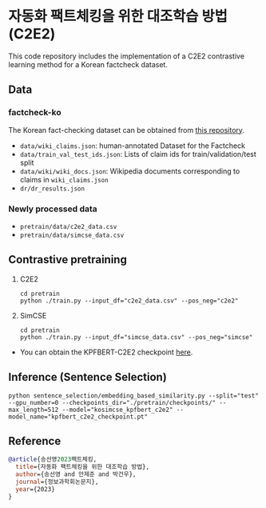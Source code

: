 # 자동화 팩트체킹을 위한 대조학습 방법 (C2E2)

This code repository includes the implementation of a C2E2 contrastive learning method for a Korean factcheck dataset.

## Data

### factcheck-ko
The Korean fact-checking dataset can be obtained from [this repository](https://github.com/hongcheki/factcheck-ko-2021).

- `data/wiki_claims.json`: human-annotated Dataset for the Factcheck
- `data/train_val_test_ids.json`: Lists of claim ids for train/validation/test split
- `data/wiki/wiki_docs.json`: Wikipedia documents corresponding to claims in `wiki_claims.json`
- `dr/dr_results.json`

### Newly processed data

- `pretrain/data/c2e2_data.csv`  
- `pretrain/data/simcse_data.csv`  


## Contrastive pretraining

1. C2E2
    ```
    cd pretrain
    python ./train.py --input_df="c2e2_data.csv" --pos_neg="c2e2"
    ```
2. SimCSE
    ```
    cd pretrain
    python ./train.py --input_df="simcse_data.csv" --pos_neg="simcse"
    ```
- You can obtain the KPFBERT-C2E2 checkpoint [here](https://drive.google.com/drive/folders/1zGH8MyC1K6tsbSHh24gEUPwXBThWIEmk?usp=sharing).


## Inference (Sentence Selection)

```
python sentence_selection/embedding_based_similarity.py --split="test" --gpu_number=0 --checkpoints_dir="./pretrain/checkpoints/" --max_length=512 --model="kosimcse_kpfbert_c2e2" --model_name="kpfbert_c2e2_checkpoint.pt"
```

## Reference

```bibtex
@article{송선영2023팩트체킹,
  title={자동화 팩트체킹을 위한 대조학습 방법},
  author={송선영 and 안제준 and 박건우},
  journal={정보과학회논문지},
  year={2023}
}
```
